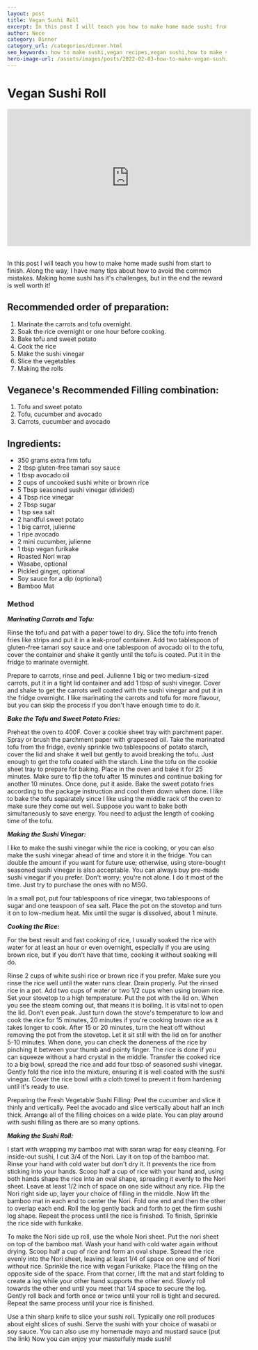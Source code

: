 ```yaml
---
layout: post
title: Vegan Sushi Roll
excerpt: In this post I will teach you how to make home made sushi from start to finish!
author: Nece
category: Dinner
category_url: /categories/dinner.html
seo_keywords: how to make sushi,vegan recipes,vegan sushi,how to make vegan sushi,vegan sushi recipe,homemade sushi,how to roll sushi,how to make sushi rice,sushi recipe,how to make sushi sauce,how to make sushi rolls at home,vegan sushi rolls
hero-image-url: /assets/images/posts/2022-02-03-how-to-make-vegan-sushi-roll/cover.jpg
---
```


# Vegan Sushi Roll

<div class="videoWrapper">
  <iframe width="560" height="315" src="https://www.youtube.com/embed/WPImIOsxMBA" title="YouTube video player" frameborder="0" allow="accelerometer; autoplay; clipboard-write; encrypted-media; gyroscope; picture-in-picture" allowfullscreen></iframe>
</div>
<br>

In this post I will teach you how to make home made sushi from start to finish. Along the way, I have many tips about how to avoid the common mistakes. Making home sushi has it's challenges, but in the end the reward is well worth it!


## Recommended order of preparation:
1.  Marinate the carrots and tofu overnight.
2.  Soak the rice overnight or one hour before cooking.
3.  Bake tofu and sweet potato
4.  Cook the rice
5.  Make the sushi vinegar
6.  Slice the vegetables
7.  Making the rolls

## Veganece's Recommended Filling combination:
1.  Tofu and sweet potato
2.  Tofu, cucumber and avocado
3.  Carrots, cucumber and avocado

## Ingredients:
* 350 grams extra firm tofu
* 2 tbsp gluten-free tamari soy sauce
* 1 tbsp avocado oil
* 2 cups of uncooked sushi white or brown rice
* 5 Tbsp seasoned sushi vinegar (divided)
* 4 Tbsp rice vinegar
* 2 Tbsp sugar
* 1 tsp sea salt
* 2 handful sweet potato
* 1 big carrot, julienne
* 1 ripe avocado
* 2 mini cucumber, julienne
* 1 tbsp vegan furikake
* Roasted Nori wrap
* Wasabe, optional
* Pickled ginger, optional
* Soy sauce for a dip (optional)
* Bamboo Mat

### Method

__*Marinating Carrots and Tofu:*__

Rinse the tofu and pat with a paper towel to dry. Slice the tofu into french fries like strips and put it in a leak-proof container. Add two tablespoon of gluten-free tamari soy sauce and one tablespoon of avocado oil to the tofu, cover the container and shake it gently until the tofu is coated. Put it in the fridge to marinate overnight.

Prepare to carrots, rinse and peel. Julienne 1 big or two medium-sized carrots, put it in a tight lid container and add 1 tbsp of sushi vinegar. Cover and shake to get the carrots well coated with the sushi vinegar and put it in the fridge overnight. I like marinating the carrots and tofu for more flavour, but you can skip the process if you don't have enough time to do it.

__*Bake the Tofu and Sweet Potato Fries:*__

Preheat the oven to 400F.
Cover a cookie sheet tray with parchment paper. Spray or brush the parchment paper with grapeseed oil. Take the marinated tofu from the fridge, evenly sprinkle two tablespoons of potato starch, cover the lid and shake it well but gently to avoid breaking the tofu. Just enough to get the tofu coated with the starch. Line the tofu on the cookie sheet tray to prepare for baking. Place in the oven and bake it for 25 minutes. Make sure to flip the tofu after 15 minutes and continue baking for another 10 minutes. Once done, put it aside. Bake the sweet potato fries according to the package instruction and cool them down when done. I like to bake the tofu separately since I like using the middle rack of the oven to make sure they come out well. Suppose you want to bake both simultaneously to save energy. You need to adjust the length of cooking time of the tofu.

__*Making the Sushi Vinegar:*__

I like to make the sushi vinegar while the rice is cooking, or you can also make the sushi vinegar ahead of time and store it in the fridge. You can double the amount if you want for future use; otherwise, using store-bought seasoned sushi vinegar is also acceptable. You can always buy pre-made sushi vinegar if you prefer. Don't worry; you're not alone. I do it most of the time. Just try to purchase the ones with no MSG.

In a small pot, put four tablespoons of rice vinegar, two tablespoons of sugar and one teaspoon of sea salt. Place the pot on the stovetop and turn it on to low-medium heat. Mix until the sugar is dissolved, about 1 minute.

__*Cooking the Rice:*__

For the best result and fast cooking of rice, I usually soaked the rice with water for at least an hour or even overnight, especially if you are using brown rice, but if you don't have that time, cooking it without soaking will do.

Rinse 2 cups of white sushi rice or brown rice if you prefer. Make sure you rinse the rice well until the water runs clear. Drain properly. Put the rinsed rice in a pot. Add two cups of water or two 1/2 cups when using brown rice. Set your stovetop to a high temperature. Put the pot with the lid on. When you see the steam coming out, that means it is boiling. It is vital not to open the lid. Don't even peak. Just turn down the stove's temperature to low and cook the rice for 15 minutes, 20 minutes if you're cooking brown rice as it takes longer to cook. After 15 or 20 minutes, turn the heat off without removing the pot from the stovetop. Let it sit still with the lid on for another 5-10 minutes. When done, you can check the doneness of the rice by pinching it between your thumb and pointy finger. The rice is done if you can squeeze without a hard crystal in the middle. Transfer the cooked rice to a big bowl, spread the rice and add four tbsp of seasoned sushi vinegar. Gently fold the rice into the mixture, ensuring it is well coated with the sushi vinegar. Cover the rice bowl with a cloth towel to prevent it from hardening until it's ready to use.

Preparing the Fresh Vegetable Sushi Filling:
Peel the cucumber and slice it thinly and vertically. Peel the avocado and slice vertically about half an inch thick. Arrange all of the filling choices on a wide plate. You can play around with sushi filling as there are so many options.

__*Making the Sushi Roll:*__

I start with wrapping my bamboo mat with saran wrap for easy cleaning.
For inside-out sushi, I cut 3/4 of the Nori. Lay it on top of the bamboo mat. Rinse your hand with cold water but don't dry it. It prevents the rice from sticking into your hands. Scoop half a cup of rice with your hand and, using both hands shape the rice into an oval shape, spreading it evenly to the Nori sheet. Leave at least 1/2 inch of space on one side without any rice. Flip the Nori right side up, layer your choice of filling in the middle. Now lift the bamboo mat in each end to center the Nori. Fold one end and then the other to overlap each end. Roll the log gently back and forth to get the firm sushi log shape. Repeat the process until the rice is finished. To finish, Sprinkle the rice side with furikake.

To make the Nori side up roll, use the whole Nori sheet. Put the nori sheet on top of the bamboo mat. Wash your hand with cold water again without drying. Scoop half a cup of rice and form an oval shape. Spread the rice evenly into the Nori sheet, leaving at least 1/4 of space on one end of Nori without rice. Sprinkle the rice with vegan Furikake. Place the filling on the opposite side of the space. From that corner, lift the mat and start folding to create a log while your other hand supports the other end. Slowly roll towards the other end until you meet that 1/4 space to secure the log. Gently roll back and forth once or twice until your roll is tight and secured. Repeat the same process until your rice is finished.

Use a thin sharp knife to slice your sushi roll. Typically one roll produces about eight slices of sushi. Serve the sushi with your choice of wasabi or soy sauce. You can also use my homemade mayo and mustard sauce (put the link)
Now you can enjoy your masterfully made sushi!

